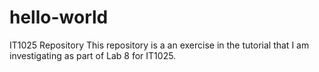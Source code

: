 # hello-world
IT1025 Repository
This repository is a an exercise in the tutorial that I am investigating as part of Lab 8 for IT1025.
